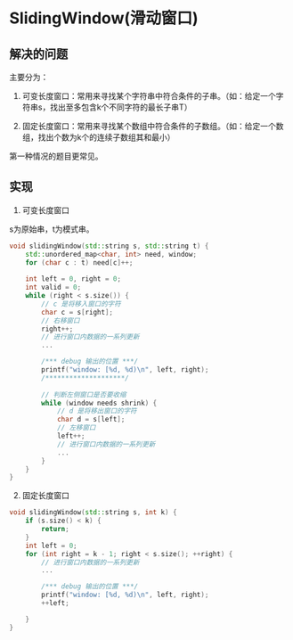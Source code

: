 # SlidingWindow(滑动窗口)

## 解决的问题
主要分为：
1. 可变长度窗口：常用来寻找某个字符串中符合条件的子串。（如：给定一个字符串s，找出至多包含k个不同字符的最长子串T）

2. 固定长度窗口：常用来寻找某个数组中符合条件的子数组。（如：给定一个数组，找出个数为k个的连续子数组其和最小）  

第一种情况的题目更常见。

## 实现
1. 可变长度窗口

s为原始串，t为模式串。
```cpp
void slidingWindow(std::string s, std::string t) {
    std::unordered_map<char, int> need, window;
    for (char c : t) need[c]++;
    
    int left = 0, right = 0;
    int valid = 0; 
    while (right < s.size()) {
        // c 是将移入窗口的字符
        char c = s[right];
        // 右移窗口
        right++;
        // 进行窗口内数据的一系列更新
        ...

        /*** debug 输出的位置 ***/
        printf("window: [%d, %d)\n", left, right);
        /********************/
        
        // 判断左侧窗口是否要收缩
        while (window needs shrink) {
            // d 是将移出窗口的字符
            char d = s[left];
            // 左移窗口
            left++;
            // 进行窗口内数据的一系列更新
            ...
        }
    }
}
```  

2. 固定长度窗口

```cpp
void slidingWindow(std::string s, int k) {
    if (s.size() < k) {
        return;
    }
    int left = 0;
    for (int right = k - 1; right < s.size(); ++right) {
        // 进行窗口内数据的一系列更新
        ...

        /*** debug 输出的位置 ***/
        printf("window: [%d, %d)\n", left, right);
        ++left;

    }
}
```
